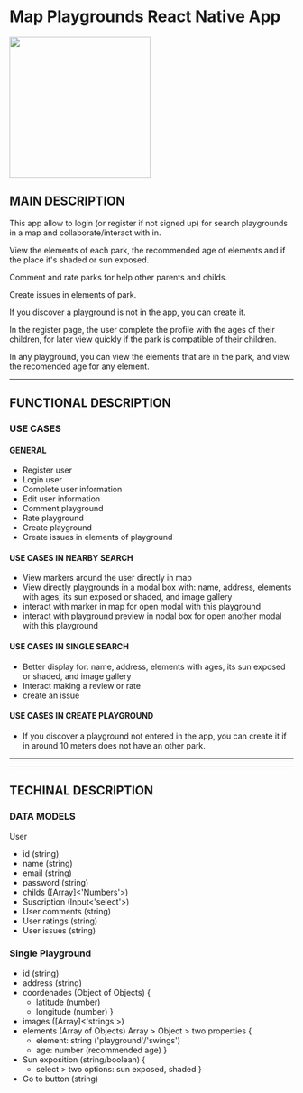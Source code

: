 # Map Playgrounds React Native App

<img src="https://media.giphy.com/media/ildLrpK7sOV9ky6NOf/giphy.gif" width="250"/>


## MAIN DESCRIPTION 
This app allow to login (or register if not signed up) for search playgrounds in a map and collaborate/interact with in.

View the elements of each park, the recommended age of elements and if the place it's shaded or sun exposed.

Comment and rate parks for help other parents and childs.

Create issues in elements of park.

If you discover a playground is not in the app, you can create it.


In the register page, the user complete the profile with the ages of their children, for later view quickly if the park is compatible of their children.


In any playground, you can view the elements that are in the park, and view the recomended age for any element. 

---


## FUNCTIONAL DESCRIPTION

### USE CASES 

#### GENERAL

- Register user
- Login user
- Complete user information
- Edit user information
- Comment playground  
- Rate playground 
- Create playground
- Create issues in elements of playground 

#### USE CASES IN NEARBY SEARCH
- View markers around the user directly in map
- View directly playgrounds in a modal box with: name, address, elements with ages, its sun exposed or shaded, and image gallery 
- interact with marker in map for open modal with this playground 
- interact with playground preview in nodal box for open another modal with this playground 

#### USE CASES IN SINGLE SEARCH
- Better display for: name, address, elements with ages, its sun exposed or shaded, and image gallery 
- Interact making a review or rate  
- create an issue 

#### USE CASES IN CREATE PLAYGROUND
- If you discover a playground not entered in the app, you can create it if in around 10 meters does not have an other park. 

---
---
## TECHINAL DESCRIPTION 

### DATA MODELS 

User 
- id (string)
- name (string)
- email (string)
- password (string)
- childs ([Array]<'Numbers'>)
- Suscription (Input<'select'>)
- User comments (string)
- User ratings (string)
- User issues (string)


### Single Playground 
- id (string)
- address (string)
- coordenades (Object of Objects) {
    - latitude (number)
    - longitude (number)
}
- images ([Array]<'strings'>)
- elements (Array of Objects) Array > Object > two properties {
    - element: string ('playground'/'swings')
    - age: number (recommended age)
}
- Sun exposition (string/boolean) {
    - select > two options: sun exposed, shaded
}
- Go to button (string)
